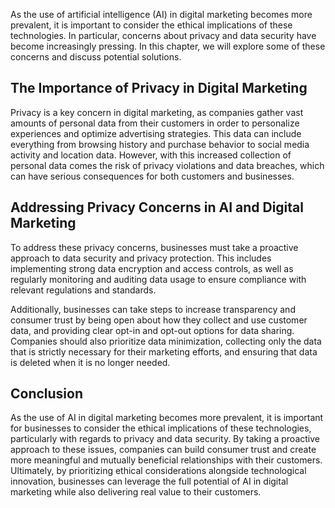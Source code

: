 
As the use of artificial intelligence (AI) in digital marketing becomes more prevalent, it is important to consider the ethical implications of these technologies. In particular, concerns about privacy and data security have become increasingly pressing. In this chapter, we will explore some of these concerns and discuss potential solutions.

The Importance of Privacy in Digital Marketing
----------------------------------------------

Privacy is a key concern in digital marketing, as companies gather vast amounts of personal data from their customers in order to personalize experiences and optimize advertising strategies. This data can include everything from browsing history and purchase behavior to social media activity and location data. However, with this increased collection of personal data comes the risk of privacy violations and data breaches, which can have serious consequences for both customers and businesses.

Addressing Privacy Concerns in AI and Digital Marketing
-------------------------------------------------------

To address these privacy concerns, businesses must take a proactive approach to data security and privacy protection. This includes implementing strong data encryption and access controls, as well as regularly monitoring and auditing data usage to ensure compliance with relevant regulations and standards.

Additionally, businesses can take steps to increase transparency and consumer trust by being open about how they collect and use customer data, and providing clear opt-in and opt-out options for data sharing. Companies should also prioritize data minimization, collecting only the data that is strictly necessary for their marketing efforts, and ensuring that data is deleted when it is no longer needed.

Conclusion
----------

As the use of AI in digital marketing becomes more prevalent, it is important for businesses to consider the ethical implications of these technologies, particularly with regards to privacy and data security. By taking a proactive approach to these issues, companies can build consumer trust and create more meaningful and mutually beneficial relationships with their customers. Ultimately, by prioritizing ethical considerations alongside technological innovation, businesses can leverage the full potential of AI in digital marketing while also delivering real value to their customers.
